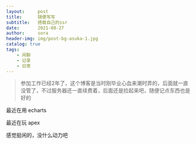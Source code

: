 ```yaml
---
layout:     post
title:      随便写写
subtitle:   搭载自己的ssr	
date:       2021-08-27
author:     sora
header-img: img/post-bg-asuka-1.jpg
catalog: true
tags:
    - 闲聊
    - 记录
    - 日常
---
```




> 参加工作已经2年了，这个博客是当时刚毕业心血来潮时弄的，后面就一直没管了，不过服务器还一直续费着，后面还是捡起来吧，随便记点东西也是好的



最近在用 echarts

最近在玩 apex

感觉挺闲的，没什么动力吧



##### 

